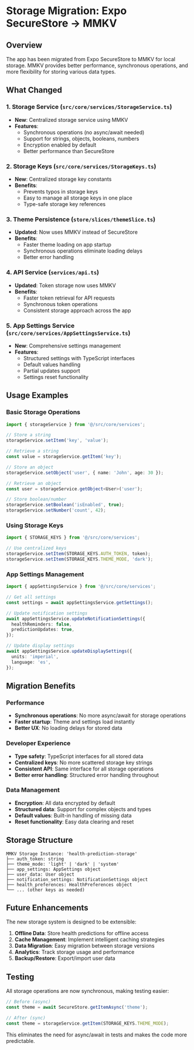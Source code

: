 # Storage Migration: Expo SecureStore → MMKV

## Overview

The app has been migrated from Expo SecureStore to MMKV for local storage. MMKV provides better performance, synchronous operations, and more flexibility for storing various data types.

## What Changed

### 1. Storage Service (`src/core/services/StorageService.ts`)
- **New**: Centralized storage service using MMKV
- **Features**: 
  - Synchronous operations (no async/await needed)
  - Support for strings, objects, booleans, numbers
  - Encryption enabled by default
  - Better performance than SecureStore

### 2. Storage Keys (`src/core/services/StorageKeys.ts`)
- **New**: Centralized storage key constants
- **Benefits**: 
  - Prevents typos in storage keys
  - Easy to manage all storage keys in one place
  - Type-safe storage key references

### 3. Theme Persistence (`store/slices/themeSlice.ts`)
- **Updated**: Now uses MMKV instead of SecureStore
- **Benefits**: 
  - Faster theme loading on app startup
  - Synchronous operations eliminate loading delays
  - Better error handling

### 4. API Service (`services/api.ts`)
- **Updated**: Token storage now uses MMKV
- **Benefits**: 
  - Faster token retrieval for API requests
  - Synchronous token operations
  - Consistent storage approach across the app

### 5. App Settings Service (`src/core/services/AppSettingsService.ts`)
- **New**: Comprehensive settings management
- **Features**: 
  - Structured settings with TypeScript interfaces
  - Default values handling
  - Partial updates support
  - Settings reset functionality

## Usage Examples

### Basic Storage Operations

```typescript
import { storageService } from '@/src/core/services';

// Store a string
storageService.setItem('key', 'value');

// Retrieve a string
const value = storageService.getItem('key');

// Store an object
storageService.setObject('user', { name: 'John', age: 30 });

// Retrieve an object
const user = storageService.getObject<User>('user');

// Store boolean/number
storageService.setBoolean('isEnabled', true);
storageService.setNumber('count', 42);
```

### Using Storage Keys

```typescript
import { STORAGE_KEYS } from '@/src/core/services';

// Use centralized keys
storageService.setItem(STORAGE_KEYS.AUTH_TOKEN, token);
storageService.setItem(STORAGE_KEYS.THEME_MODE, 'dark');
```

### App Settings Management

```typescript
import { appSettingsService } from '@/src/core/services';

// Get all settings
const settings = await appSettingsService.getSettings();

// Update notification settings
await appSettingsService.updateNotificationSettings({
  healthReminders: false,
  predictionUpdates: true,
});

// Update display settings
await appSettingsService.updateDisplaySettings({
  units: 'imperial',
  language: 'es',
});
```

## Migration Benefits

### Performance
- **Synchronous operations**: No more async/await for storage operations
- **Faster startup**: Theme and settings load instantly
- **Better UX**: No loading delays for stored data

### Developer Experience
- **Type safety**: TypeScript interfaces for all stored data
- **Centralized keys**: No more scattered storage key strings
- **Consistent API**: Same interface for all storage operations
- **Better error handling**: Structured error handling throughout

### Data Management
- **Encryption**: All data encrypted by default
- **Structured data**: Support for complex objects and types
- **Default values**: Built-in handling of missing data
- **Reset functionality**: Easy data clearing and reset

## Storage Structure

```
MMKV Storage Instance: 'health-prediction-storage'
├── auth_token: string
├── theme_mode: 'light' | 'dark' | 'system'
├── app_settings: AppSettings object
├── user_data: User object
├── notification_settings: NotificationSettings object
├── health_preferences: HealthPreferences object
└── ... (other keys as needed)
```

## Future Enhancements

The new storage system is designed to be extensible:

1. **Offline Data**: Store health predictions for offline access
2. **Cache Management**: Implement intelligent caching strategies
3. **Data Migration**: Easy migration between storage versions
4. **Analytics**: Track storage usage and performance
5. **Backup/Restore**: Export/import user data

## Testing

All storage operations are now synchronous, making testing easier:

```typescript
// Before (async)
const theme = await SecureStore.getItemAsync('theme');

// After (sync)
const theme = storageService.getItem(STORAGE_KEYS.THEME_MODE);
```

This eliminates the need for async/await in tests and makes the code more predictable.
